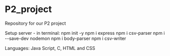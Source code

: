 # P2_project
Repository for our P2 project

Setup server - in terminal:
npm init -y
npm i express 
npm i csv-parser
npm i --save-dev nodemon
npm i body-parser
npm i csv-writer

Languages: 
Java Script, C, HTML and CSS